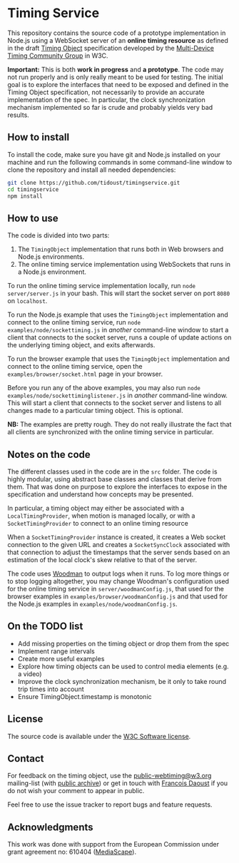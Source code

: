 # Timing Service

This repository contains the source code of a prototype implementation in Node.js using a WebSocket server of an **online timing resource** as defined in the draft [Timing Object](http://webtiming.github.io/timingobject/) specification developed by the [Multi-Device Timing Community Group](http://www.w3.org/Community/webtiming) in W3C.

**Important:** This is both **work in progress** and **a prototype**. The code may not run properly and is only really meant to be used for testing. The initial goal is to explore the interfaces that need to be exposed and defined in the Timing Object specification, not necessarily to provide an accurate implementation of the spec. In particular, the clock synchronization mechanism implemented so far is crude and probably yields very bad results.

## How to install

To install the code, make sure you have git and Node.js installed on your machine and run the following commands in some command-line window to clone the repository and install all needed dependencies:

```bash
git clone https://github.com/tidoust/timingservice.git
cd timingservice
npm install
```

## How to use

The code is divided into two parts:

1. The `TimingObject` implementation that runs both in Web browsers and Node.js environments.
2. The online timing service implementation using WebSockets that runs in a Node.js environment.

To run the online timing service implementation locally, run `node server/server.js` in your bash. This will start the socket server on port `8080` on `localhost`.

To run the Node.js example that uses the `TimingObject` implementation and connect to the online timing service, run `node examples/node/sockettiming.js` in *another* command-line window to start a client that connects to the socket server, runs a couple of update actions on the underlying timing object, and exits afterwards.

To run the browser example that uses the `TimingObject` implementation and connect to the online timing service, open the `examples/browser/socket.html` page in your browser.

Before you run any of the above examples, you may also run `node examples/node/sockettiminglistener.js` in *another* command-line window. This will start a client that connects to the socket server and listens to all changes made to a particular timing object. This is optional.

**NB:** The examples are pretty rough. They do not really illustrate the fact that all clients are synchronized with the online timing service in particular.


## Notes on the code

The different classes used in the code are in the `src` folder. The code is highly modular, using abstract base classes and classes that derive from them. That was done on purpose to explore the interfaces to expose in the specification and understand how concepts may be presented.

In particular, a timing object may either be associated with a `LocalTimingProvider`, when motion is managed locally, or with a `SocketTimingProvider` to connect to an online timing resource

When a `SocketTimingProvider` instance is created, it creates a Web socket connection to the given URL and creates a `SocketSyncClock` associated with that connection to adjust the timestamps that the server sends based on an estimation of the local clock's skew relative to that of the server.

The code uses [Woodman](http://joshfire.github.io/woodman/index.html) to output logs when it runs. To log more things or to stop logging altogether, you may change Woodman's configuration used for the online timing service in `server/woodmanConfig.js`, that used for the browser examples in `examples/browser/woodmanConfig.js` and that used for the Node.js examples in `examples/node/woodmanConfig.js`.


## On the TODO list

* Add missing properties on the timing object or drop them from the spec
* Implement range intervals
* Create more useful examples
* Explore how timing objects can be used to control media elements (e.g. a video)
* Improve the clock synchronization mechanism, be it only to take round trip times into account
* Ensure TimingObject.timestamp is monotonic


## License

The source code is available under the <a href="http://www.w3.org/Consortium/Legal/2002/copyright-software-20021231">W3C Software license</a>.</p>

## Contact

For feedback on the timing object, use the [public-webtiming@w3.org](mailto:public-webtiming@w3.org) mailing-list (with [public archive](http://lists.w3.org/Archives/Public/public-webtiming/)) or get in touch with [Francois Daoust](mailto:fd@w3.org) if you do not wish your comment to appear in public.

Feel free to use the issue tracker to report bugs and feature requests.

## Acknowledgments

This work was done with support from the European Commission under grant agreement no: 610404 ([MediaScape](http://www.mediascapeproject.eu/)).